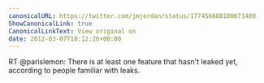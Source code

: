 ```yaml
---
canonicalURL: https://twitter.com/jmjordan/status/177456688100671489
ShowCanonicalLink: true
CanonicalLinkText: View original on
date: 2012-03-07T18:12:26+00:00
---
```

RT @parislemon: There is at least one feature that hasn't leaked yet, according to people familiar with leaks.